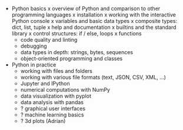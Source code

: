 - Python basics
  x overview of Python and comparison to other programming languages
  x installation
  x working with the interactive Python console
  x variables and basic data types
  x composite types: dict, list, tuple
  x help and documentation
  x builtins and the standard library
  x control structures: if / else, loops
  x functions
  - code quality and linting
  - debugging
  - data types in depth: strings, bytes, sequences
  - object-oriented programming and classes
- Python in practice
  - working with files and folders
  - working with various file formats (text, JSON, CSV, XML, ...)
  - Jupyter and IPython
  - numerical computations with NumPy
  - data visualization with pyplot
  - data analysis with pandas
  - ? graphical user interfaces
  - ? machine learning basics
  - ? 3d plots  (Adrian)
